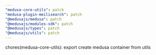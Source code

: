 ```yaml
---
"medusa-core-utils": patch
"medusa-plugin-meilisearch": patch
"@medusajs/medusa": patch
"@medusajs/modules-sdk": patch
"@medusajs/types": patch
"@medusajs/utils": patch
---
```


chores(medusa-core-utils): export create medusa container from utils
